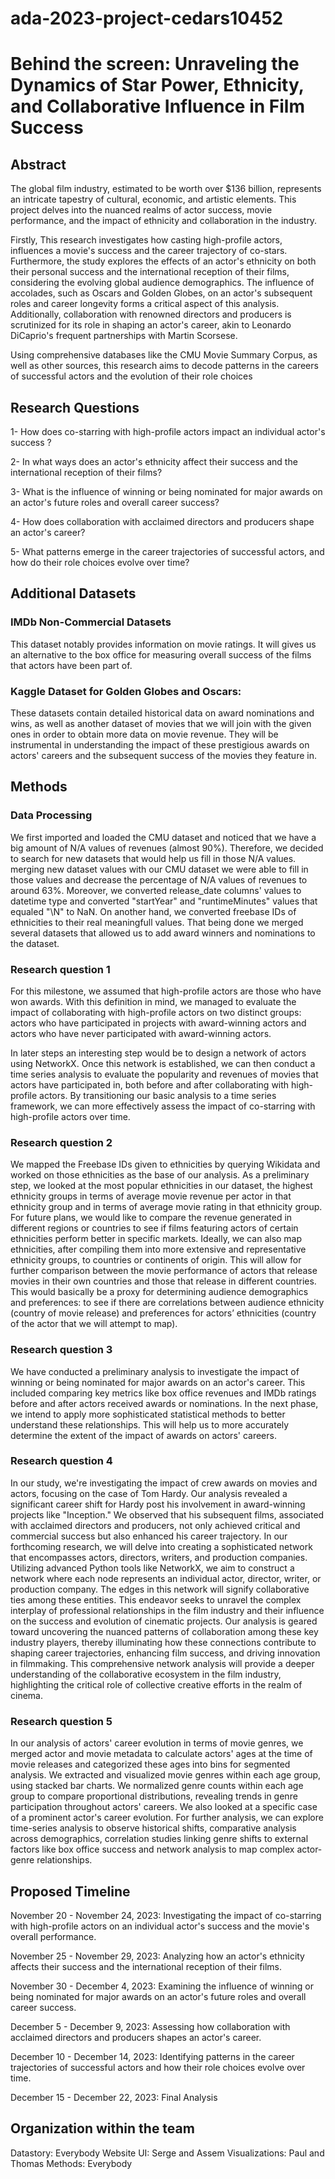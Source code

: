 # ada-2023-project-cedars10452
# Behind the screen: Unraveling the Dynamics of Star Power, Ethnicity, and Collaborative Influence in Film Success

## Abstract

The global film industry, estimated to be worth over $136 billion, represents an intricate tapestry of cultural, economic, and artistic elements. This project delves into the nuanced realms of actor success, movie performance, and the impact of ethnicity and collaboration in the industry. 

Firstly, This research investigates how casting high-profile actors, influences a movie's success and the career trajectory of co-stars. Furthermore, the study explores the effects of an actor's ethnicity on both their personal success and the international reception of their films, considering the evolving global audience demographics. 
The influence of accolades, such as Oscars and Golden Globes, on an actor's subsequent roles and career longevity forms a critical aspect of this analysis. 
Additionally, collaboration with renowned directors and producers is scrutinized for its role in shaping an actor's career, akin to Leonardo DiCaprio's frequent partnerships with Martin Scorsese.

Using comprehensive databases like the CMU Movie Summary Corpus, as well as other sources, this research aims to decode patterns in the careers of successful actors and the evolution of their role choices

## Research Questions

1- How does co-starring with high-profile actors impact an individual actor's success ?

2- In what ways does an actor's ethnicity affect their success and the international reception of their films?

3- What is the influence of winning or being nominated for major awards on an actor's future roles and overall career success?

4- How does collaboration with acclaimed directors and producers shape an actor's career?

5- What patterns emerge in the career trajectories of successful actors, and how do their role choices evolve over time?

## Additional Datasets

### IMDb Non-Commercial Datasets
 This dataset notably provides information on  movie ratings. It will gives us an alternative to the box office for measuring overall success of the films that actors have been part of.
### Kaggle Dataset for Golden Globes and Oscars:
 These datasets contain detailed historical data on award nominations and wins, as well as another dataset of movies that we will join with the given ones in order to obtain more data on movie revenue. They will be instrumental in understanding the impact of these prestigious awards on actors' careers and the subsequent success of the movies they feature in.


## Methods

### Data Processing

We first imported and loaded the CMU dataset and noticed that we have a big amount of N/A values of revenues (almost 90%). Therefore, we decided to search for new datasets that would help us fill in those N/A values. merging new dataset values with our CMU dataset we were able to fill in those values and decrease the percentage of N/A values of revenues to around 63%. Moreover, we converted release_date columns' values to datetime type and converted "startYear" and "runtimeMinutes" values that equaled "\N" to NaN. On another hand, we converted freebase IDs of ethnicities to their real meaningfull values. That being done we merged several datasets that allowed us to add award winners and nominations to the dataset.

### Research question 1

For this milestone, we assumed that high-profile actors are those who have won awards. With this definition in mind, we managed to evaluate the impact of collaborating with high-profile actors on two distinct groups: actors who have participated in projects with award-winning actors and actors who have never participated with award-winning actors.

In later steps an interesting step would be to design a network of actors using NetworkX. Once this network is established, we can then conduct a time series analysis to evaluate the popularity and revenues of movies that actors have participated in, both before and after collaborating with high-profile actors. By transitioning our basic analysis to a time series framework, we can more effectively assess the impact of co-starring with high-profile actors over time.

### Research question 2

We mapped the Freebase IDs given to ethnicities by querying Wikidata and worked on those ethnicities as the base of our analysis. As a preliminary step, we looked at the most popular ethnicities in our dataset, the highest ethnicity groups in terms of average movie revenue per actor in that ethnicity group and in terms of average movie rating in that ethnicity group. For future plans, we would like to compare the revenue generated in different regions or countries to see if films featuring actors of certain ethnicities perform better in specific markets. Ideally, we can also map ethnicities, after compiling them into more extensive and representative ethnicity groups, to countries or continents of origin. This will allow for further comparison between the movie performance of actors that release movies in their own countries and those that release in different countries. This would basically be a proxy for determining audience demographics and preferences: to see if there are correlations between audience ethnicity (country of movie release) and preferences for actors’ ethnicities (country of the actor that we will attempt to map).

### Research question 3

We have conducted a preliminary analysis to investigate the impact of winning or being nominated for major awards on an actor's career. This included comparing key metrics like box office revenues and IMDb ratings before and after actors received awards or nominations.  In the next phase, we intend to apply more sophisticated statistical methods to better understand these relationships. This will help us to more accurately determine the extent of the impact of awards on actors' careers.


### Research question 4

In our study, we're investigating the impact of crew awards on movies and actors, focusing on the case of Tom Hardy. Our analysis revealed a significant career shift for Hardy post his involvement in award-winning projects like "Inception." We observed that his subsequent films, associated with acclaimed directors and producers, not only achieved critical and commercial success but also enhanced his career trajectory. In our forthcoming research, we will delve into creating a sophisticated network that encompasses actors, directors, writers, and production companies. Utilizing advanced Python tools like NetworkX, we aim to construct a network where each node represents an individual actor, director, writer, or production company. The edges in this network will signify collaborative ties among these entities. This endeavor seeks to unravel the complex interplay of professional relationships in the film industry and their influence on the success and evolution of cinematic projects. Our analysis is geared toward uncovering the nuanced patterns of collaboration among these key industry players, thereby illuminating how these connections contribute to shaping career trajectories, enhancing film success, and driving innovation in filmmaking. This comprehensive network analysis will provide a deeper understanding of the collaborative ecosystem in the film industry, highlighting the critical role of collective creative efforts in the realm of cinema.


### Research question 5

In our analysis of actors' career evolution in terms of movie genres, we merged actor and movie metadata to calculate actors' ages at the time of movie releases and categorized these ages into bins for segmented analysis. We extracted and visualized movie genres within each age group, using stacked bar charts. We normalized genre counts within each age group to compare proportional distributions, revealing trends in genre participation throughout actors' careers. We also looked at a specific case of a prominent actor's career evolution. For further analysis, we can explore time-series analysis to observe historical shifts, comparative analysis across demographics, correlation studies linking genre shifts to external factors like box office success and network analysis to map complex actor-genre relationships.

 ## Proposed Timeline

 November 20 - November 24, 2023: Investigating the impact of co-starring with high-profile actors on an individual actor's success and the movie's overall performance.

November 25 - November 29, 2023: Analyzing how an actor's ethnicity affects their success and the international reception of their films.

November 30 - December 4, 2023: Examining the influence of winning or being nominated for major awards on an actor's future roles and overall career success.

December 5 - December 9, 2023: Assessing how collaboration with acclaimed directors and producers shapes an actor's career.

December 10 - December 14, 2023: Identifying patterns in the career trajectories of successful actors and how their role choices evolve over time.

December 15 - December 22, 2023: Final Analysis

## Organization within the team

Datastory: Everybody
Website UI: Serge and Assem
Visualizations: Paul and Thomas
Methods: Everybody

